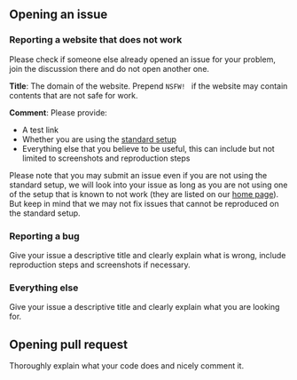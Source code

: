 ## Opening an issue

### Reporting a website that does not work

Please check if someone else already opened an issue for your problem, join the discussion there and do not open another one. 

**Title**: The domain of the website. Prepend `NSFW! ` if the website may contain contents that are not safe for work. 

**Comment**: Please provide: 

* A test link
* Whether you are using the [standard setup](https://github.com/jspenguin2017/AdBlockProtector/blob/master/Notes/Standard%20Setup.MD)
* Everything else that you believe to be useful, this can include but not limited to screenshots and reproduction steps

Please note that you may submit an issue even if you are not using the standard setup, 
we will look into your issue as long as you are not using one of the setup that is known to not work 
(they are listed on our [home page](https://jspenguin2017.github.io/AdBlockProtector/)). 
But keep in mind that we may not fix issues that cannot be reproduced on the standard setup. 

### Reporting a bug

Give your issue a descriptive title and clearly explain what is wrong, include reproduction steps and screenshots if necessary. 

### Everything else

Give your issue a descriptive title and clearly explain what you are looking for. 

## Opening pull request

Thoroughly explain what your code does and nicely comment it. 
